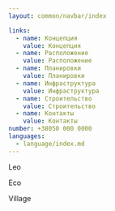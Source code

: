 ```yaml
---
layout: common/navbar/index

links:
  - name: Концепция
    value: Концепция
  - name: Расположение
    value: Расположение
  - name: Планировки
    value: Планировки
  - name: Инфраструктура
    value: Инфраструктура
  - name: Строительство
    value: Строительство
  - name: Контакты
    value: Контакты
number: +38050 000 0000
languages:
  - language/index.md
---
```


Leo

Eco

Village
